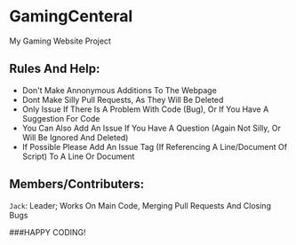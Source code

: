 # GamingCenteral
My Gaming Website Project

## Rules And Help:

- Don't Make Annonymous Additions To The Webpage
- Dont Make Silly Pull Requests, As They Will Be Deleted
- Only Issue If There Is A Problem With Code (Bug), Or If You Have A Suggestion For Code
- You Can Also Add An Issue If You Have A Question (Again Not Silly, Or Will Be Ignored And Deleted)
- If Possible Please Add An Issue Tag (If Referencing A Line/Document Of Script) To A Line Or Document


## Members/Contributers:

`Jack`: Leader;
	Works On Main Code, Merging Pull Requests And Closing Bugs

###HAPPY CODING!